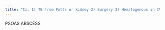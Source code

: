 ```yaml
---
title: "Cz: 1) TB from Potts or kidney 2) Surgery 3) Hematogenous in IVDU 4) diverticulitis / appendicitis Tx: antibiotics &amp; drainage"
---
```

PSOAS ABSCESS

